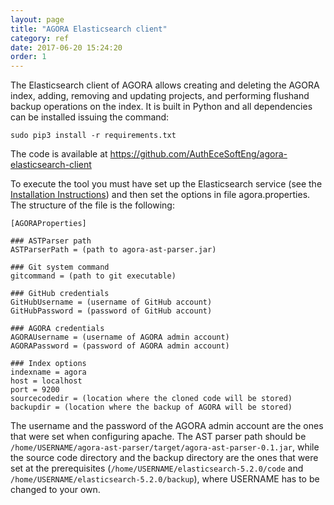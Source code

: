 ```yaml
---
layout: page
title: "AGORA Elasticsearch client"
category: ref
date: 2017-06-20 15:24:20
order: 1
---
```


The Elasticsearch client of AGORA allows creating and deleting the AGORA index, adding, removing
and updating projects, and performing flushand backup operations on the index. It is built in
Python and all dependencies can be installed issuing the command:

```
sudo pip3 install -r requirements.txt
```

The code is available at <a target="_blank" href="https://github.com/AuthEceSoftEng/agora-elasticsearch-client">https://github.com/AuthEceSoftEng/agora-elasticsearch-client</a>

To execute the tool you must have set up the Elasticsearch service (see the <a href="/doc/installation-instructions">Installation Instructions</a>) and then set the options in file agora.properties.
The structure of the file is the following:

```
[AGORAProperties]

### ASTParser path
ASTParserPath = (path to agora-ast-parser.jar)

### Git system command
gitcommand = (path to git executable)

### GitHub credentials
GitHubUsername = (username of GitHub account)
GitHubPassword = (password of GitHub account)

### AGORA credentials
AGORAUsername = (username of AGORA admin account)
AGORAPassword = (password of AGORA admin account)

### Index options
indexname = agora
host = localhost
port = 9200
sourcecodedir = (location where the cloned code will be stored)
backupdir = (location where the backup of AGORA will be stored)
```

The username and the password of the AGORA admin account are the ones that were set when configuring apache. The AST parser path should be `/home/USERNAME/agora-ast-parser/target/agora-ast-parser-0.1.jar`, while the source code directory and the backup directory are the ones that were set at the prerequisites (`/home/USERNAME/elasticsearch-5.2.0/code` and `/home/USERNAME/elasticsearch-5.2.0/backup`), where USERNAME has to be changed to your own.